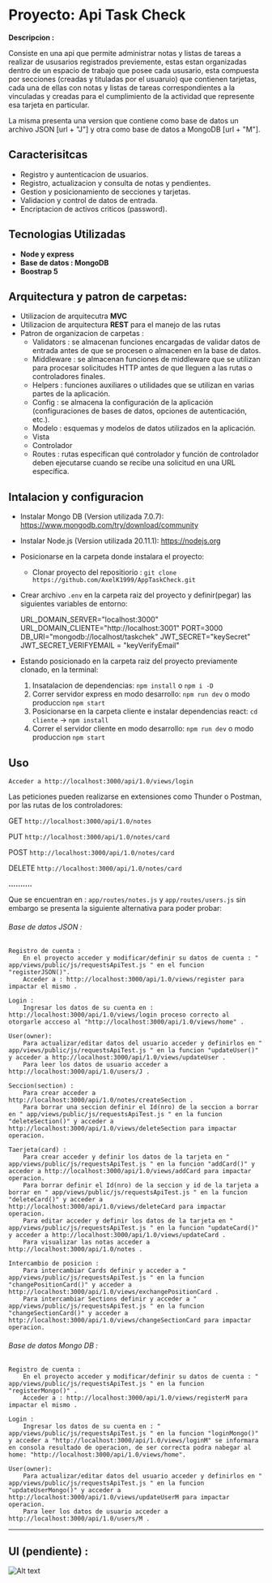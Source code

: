# Proyecto: Api Task Check

**Descripcion :**

Consiste en una api que permite administrar notas y listas de tareas a realizar de ususarios registrados previemente, estas estan organizadas dentro de un espacio de trabajo que posee cada ususario, esta compuesta por secciones (creadas y tituladas por el usuaruio) que contienen tarjetas, cada una de ellas con notas y listas de tareas correspondientes a la vinculadas y creadas para el cumplimiento de la actividad que represente esa tarjeta en particular. 

La misma presenta una version que contiene como base de datos un archivo JSON [url + "J"] y otra como base de datos a MongoDB [url + "M"].  

## Caracterisitcas 

- Registro y auntenticacion de usuarios.
- Registro, actualizacion y consulta de notas y pendientes.
- Gestion y posicionamiento de secciones y tarjetas.
- Validacion y control de datos de entrada.
- Encriptacion de activos criticos (password).

## Tecnologias Utilizadas
- **Node y express**
- **Base de datos : MongoDB** 
- **Boostrap 5**

## Arquitectura y patron de carpetas: 
- Utilizacion de arquitecutra **MVC**
- Utilizacion de arquitectura **REST** para el manejo de las rutas
- Patron de organizacion de carpetas :
    - Validators : se almacenan funciones encargadas de validar datos de entrada antes de que se procesen o almacenen en la base de datos. 
    - Middleware : se almacenan funciones de middleware que se utilizan para procesar solicitudes HTTP antes de que lleguen a las rutas o controladores finales. 
    - Helpers : funciones auxiliares o utilidades que se utilizan en varias partes de la aplicación.
    - Config : se almacena la configuración de la aplicación (configuraciones de bases de datos, opciones de autenticación, etc.).
    - Modelo : esquemas y modelos de datos utilizados en la aplicación. 
    - Vista
    - Controlador
    - Routes : rutas especifican qué controlador y función de controlador deben ejecutarse cuando se recibe una solicitud en una URL específica. 

## Intalacion y configuracion
- Instalar Mongo DB (Version utilizada 7.0.7): https://www.mongodb.com/try/download/community
- Instalar Node.js (Version utilizada 20.11.1): https://nodejs.org
- Posicionarse en la carpeta donde instalara el proyecto: 
    -  Clonar proyecto del repositiorio : `git clone https://github.com/AxelK1999/AppTaskCheck.git`
- Crear archivo `.env` en la carpeta raiz del proyecto y definir(pegar) las siguientes variables de entorno:
  
   URL_DOMAIN_SERVER="localhost:3000"
   URL_DOMAIN_CLIENTE="http://localhost:3001"
   PORT=3000
   DB_URI="mongodb://localhost/taskchek"
   JWT_SECRET="keySecret"
   JWT_SECRET_VERIFYEMAIL = "keyVerifyEmail"
  
- Estando posicionado en la carpeta raiz del proyecto previamente clonado, en la terminal:
    1. Insatalacion de dependencias: `npm install` o ` npm i -D `
    2. Correr servidor express en modo desarrollo: `npm run dev` o modo produccion `npm start`
    3. Posicionarse en la carpeta cliente e instalar dependencias react: `cd cliente` -> `npm install` 
    4. Correr el servidor cliente en modo desarrollo: `npm run dev` o modo produccion `npm start`

## Uso 
    Acceder a http://localhost:3000/api/1.0/views/login
    
Las peticiones pueden realizarse en extensiones como Thunder o Postman, por las rutas de los controladores:

GET `http://localhost:3000/api/1.0/notes`

PUT `http://localhost:3000/api/1.0/notes/card`

POST `http://localhost:3000/api/1.0/notes/card`

DELETE `http://localhost:3000/api/1.0/notes/card`

**..........** 

Que se encuentran en : `app/routes/notes.js` y `app/routes/users.js` sin embargo se presenta la siguiente alternativa para poder probar: 

###### Base de datos JSON :

    Registro de cuenta :
        En el proyecto acceder y modificar/definir su datos de cuenta : " app/views/public/js/requestsApiTest.js " en el funcion "registerJSON()".
        Acceder a : http://localhost:3000/api/1.0/views/register para impactar el mismo .

    Login :
        Ingresar los datos de su cuenta en : http://localhost:3000/api/1.0/views/login proceso correcto al otorgarle accceso al "http://localhost:3000/api/1.0/views/home" .

    User(owner):
        Para actualizar/editar datos del usuario acceder y definirlos en " app/views/public/js/requestsApiTest.js " en la funcion "updateUser()" y acceder a http://localhost:3000/api/1.0/views/updateUser .
        Para leer los datos de usuario acceder a http://localhost:3000/api/1.0/users/J .

    Seccion(section) :
        Para crear acceder a http://localhost:3000/api/1.0/notes/createSection .
        Para borrar una seccion definir el Id(nro) de la seccion a borrar en " app/views/public/js/requestsApiTest.js " en la funcion "deleteSection()" y acceder a http://localhost:3000/api/1.0/views/deleteSection para impactar operacion.  

    Taerjeta(card) : 
        Para crear acceder y definir los datos de la tarjeta en " app/views/public/js/requestsApiTest.js " en la funcion "addCard()" y acceder a http://localhost:3000/api/1.0/views/addCard para impactar operacion.
        Para borrar definir el Id(nro) de la seccion y id de la tarjeta a borrar en " app/views/public/js/requestsApiTest.js " en la funcion "deleteCard()" y acceder a http://localhost:3000/api/1.0/views/deleteCard para impactar operacion.
        Para editar acceder y definir los datos de la tarjeta en " app/views/public/js/requestsApiTest.js " en la funcion "updateCard()" y acceder a http://localhost:3000/api/1.0/views/updateCard .
        Para visualizar las notas acceder a http://localhost:3000/api/1.0/notes . 
    
    Intercambio de posicion :
        Para intercambiar Cards definir y acceder a " app/views/public/js/requestsApiTest.js " en la funcion "changePositionCard()" y acceder a http://localhost:3000/api/1.0/views/exchangePositionCard .
        Para intercambiar Sections definir y acceder a " app/views/public/js/requestsApiTest.js " en la funcion "changeSectionCard()" y acceder a http://localhost:3000/api/1.0/views/changeSectionCard para impactar operacion.

###### Base de datos Mongo DB :

    Registro de cuenta :
        En el proyecto acceder y modificar/definir su datos de cuenta : " app/views/public/js/requestsApiTest.js " en la funcion "registerMongo()" .
        Acceder a : http://localhost:3000/api/1.0/views/registerM para impactar el mismo .

    Login :
        Ingresar los datos de su cuenta en : " app/views/public/js/requestsApiTest.js " en la funcion "loginMongo()"  y acceder a "http://localhost:3000/api/1.0/views/loginM" se informara en consola resultado de operacion, de ser correcta podra nabegar al home: "http://localhost:3000/api/1.0/views/home".

    User(owner):
        Para actualizar/editar datos del usuario acceder y definirlos en " app/views/public/js/requestsApiTest.js " en la funcion "updateUserMongo()" y acceder a http://localhost:3000/api/1.0/views/updateUserM para impactar operacion.
        Para leer los datos de usuario acceder a http://localhost:3000/api/1.0/users/M .
-------
## UI (pendiente) : 

![Alt text](/esquema%20y%20diseño/image.png)
